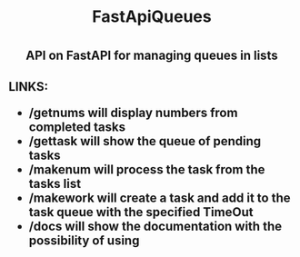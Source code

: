 <h1 align="center">FastApiQueues<h1>

<h2 align="center">
API on FastAPI for managing queues in lists
</h2>

<h2>
  
LINKS:
  
- /getnums will display numbers from completed tasks
- /gettask will show the queue of pending tasks
- /makenum will process the task from the tasks list
- /makework will create a task and add it to the task queue with the specified TimeOut
- /docs will show the documentation with the possibility of using
</h2>
